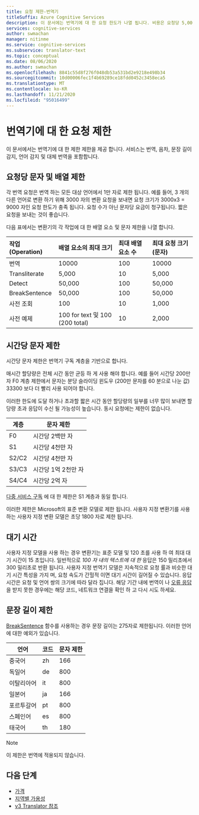 ```yaml
---
title: 요청 제한-번역기
titleSuffix: Azure Cognitive Services
description: 이 문서에는 번역기에 대 한 요청 한도가 나열 됩니다. 비용은 요청당 5,000자의 제한으로 요청 빈도가 아닌 문자 수에 따라 청구됩니다. 문자 제한은 시간당 2백만 자의 F0 제한으로 구독 기반입니다.
services: cognitive-services
author: swmachan
manager: nitinme
ms.service: cognitive-services
ms.subservice: translator-text
ms.topic: conceptual
ms.date: 08/06/2020
ms.author: swmachan
ms.openlocfilehash: 8841c55d8f276f048db53a531bd2e9218e498b34
ms.sourcegitcommit: 10d00006fec1f4b69289ce18fdd0452c3458eca5
ms.translationtype: MT
ms.contentlocale: ko-KR
ms.lasthandoff: 11/21/2020
ms.locfileid: "95016499"
---
```

# <a name="request-limits-for-translator"></a>번역기에 대 한 요청 제한

이 문서에서는 번역기에 대 한 제한 제한을 제공 합니다. 서비스는 번역, 음차, 문장 길이 감지, 언어 감지 및 대체 번역을 포함합니다.

## <a name="character-and-array-limits-per-request"></a>요청당 문자 및 배열 제한

각 번역 요청은 번역 하는 모든 대상 언어에서 1만 자로 제한 됩니다. 예를 들어, 3 개의 다른 언어로 변환 하기 위해 3000 자의 변환 요청을 보내면 요청 크기가 3000x3 = 9000 자인 요청 한도가 충족 됩니다. 요청 수가 아닌 문자당 요금이 청구됩니다. 짧은 요청을 보내는 것이 좋습니다.

다음 표에서는 변환기의 각 작업에 대 한 배열 요소 및 문자 제한을 나열 합니다.

| 작업(Operation) | 배열 요소의 최대 크기 |    최대 배열 요소 수 |    최대 요청 크기 (문자) |
|:----|:----|:----|:----|
| 번역 | 10000    | 100   | 10000 |
| Transliterate | 5,000 | 10    | 5,000 |
| Detect | 50,000 | 100 |   50,000 |
| BreakSentence | 50,000    | 100 | 50,000 |
| 사전 조회| 100 |  10  | 1,000 |
| 사전 예제 | 100 for text 및 100 (200 total)| 10|   2,000 |

## <a name="character-limits-per-hour"></a>시간당 문자 제한

시간당 문자 제한은 번역기 구독 계층을 기반으로 합니다. 

매시간 할당량은 전체 시간 동안 균등 하 게 사용 해야 합니다. 예를 들어 시간당 200만 자 F0 계층 제한에서 문자는 분당 슬라이딩 윈도우 (200만 문자를 60 분으로 나눈 값) 33300 보다 더 빨리 사용 되어야 합니다.

이러한 한도에 도달 하거나 초과할 짧은 시간 동안 할당량의 일부를 너무 많이 보내면 할당량 초과 응답이 수신 될 가능성이 높습니다. 동시 요청에는 제한이 없습니다.

| 계층 | 문자 제한 |
|------|-----------------|
| F0 | 시간당 2백만 자 |
| S1 | 시간당 4천만 자 |
| S2/C2 | 시간당 4천만 자 |
| S3/C3 | 시간당 1억 2천만 자 |
| S4/C4 | 시간당 2억 자 |

[다중 서비스 구독](./reference/v3-0-reference.md#authentication) 에 대 한 제한은 S1 계층과 동일 합니다.

이러한 제한은 Microsoft의 표준 변환 모델로 제한 됩니다. 사용자 지정 변환기를 사용 하는 사용자 지정 변환 모델은 초당 1800 자로 제한 됩니다.

## <a name="latency"></a>대기 시간

사용자 지정 모델을 사용 하는 경우 변환기는 표준 모델 및 120 초를 사용 하 여 최대 대기 시간이 15 초입니다. 일반적으로 *100 자 내의 텍스트에 대 한* 응답은 150 밀리초에서 300 밀리초로 반환 됩니다. 사용자 지정 번역기 모델은 지속적으로 요청 률과 비슷한 대기 시간 특성을 가지 며, 요청 속도가 간헐적 이면 대기 시간이 길어질 수 있습니다. 응답 시간은 요청 및 언어 쌍의 크기에 따라 달라 집니다. 해당 기간 내에 번역이 나 [오류 응답](./reference/v3-0-reference.md#errors) 을 받지 못한 경우에는 해당 코드, 네트워크 연결을 확인 하 고 다시 시도 하세요. 

## <a name="sentence-length-limits"></a>문장 길이 제한

[BreakSentence](./reference/v3-0-break-sentence.md) 함수를 사용하는 경우 문장 길이는 275자로 제한됩니다. 이러한 언어에 대한 예외가 있습니다.

| 언어 | 코드 | 문자 제한 |
|----------|------|-----------------|
| 중국어 | zh | 166 |
| 독일어 | de | 800 |
| 이탈리아어 | it | 800 |
| 일본어 | ja | 166 |
| 포르투갈어 | pt | 800 |
| 스페인어 | es | 800 |
| 태국어 | th | 180 |

> [!NOTE]
> 이 제한은 번역에 적용되지 않습니다.

## <a name="next-steps"></a>다음 단계

* [가격](https://azure.microsoft.com/pricing/details/cognitive-services/translator-text-api/)
* [지역별 가용성](https://azure.microsoft.com/global-infrastructure/services/?products=cognitive-services)
* [v3 Translator 참조](./reference/v3-0-reference.md)